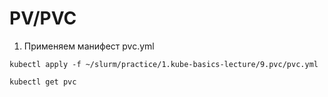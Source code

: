 # PV/PVC

1) Применяем манифест pvc.yml

```
kubectl apply -f ~/slurm/practice/1.kube-basics-lecture/9.pvc/pvc.yml

kubectl get pvc
```

